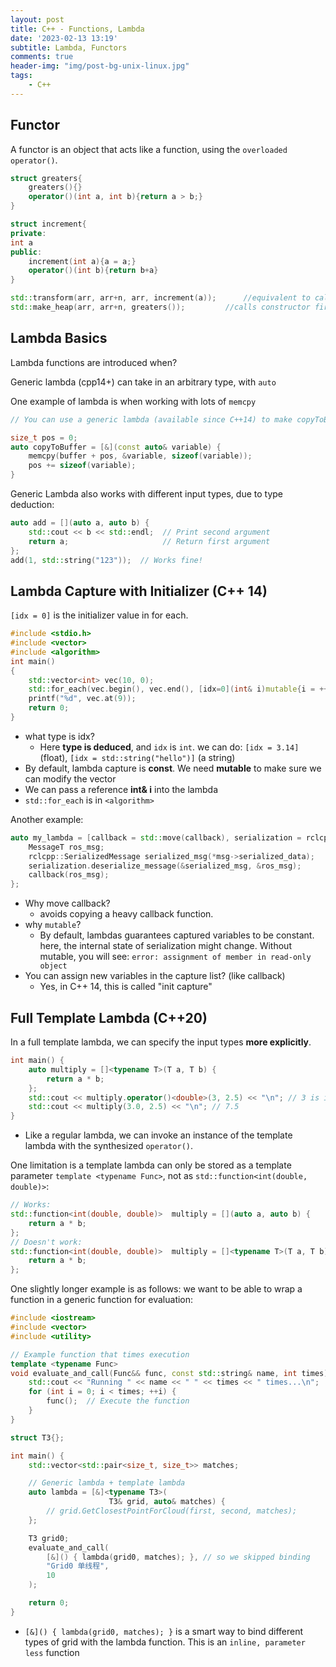 ```yaml
---
layout: post
title: C++ - Functions, Lambda
date: '2023-02-13 13:19'
subtitle: Lambda, Functors
comments: true
header-img: "img/post-bg-unix-linux.jpg"
tags:
    - C++
---
```


## Functor

A functor is an object that acts like a function, using the `overloaded operator()`.

``` cpp
struct greaters{
    greaters(){}
    operator()(int a, int b){return a > b;}
}

struct increment{
private:
int a
public:
    increment(int a){a = a;}
    operator()(int b){return b+a}
}

std::transform(arr, arr+n, arr, increment(a));      //equivalent to calling increment(a) first.
std::make_heap(arr, arr+n, greaters());         //calls constructor first, then inside the function, it will call the overloaded().
```

## Lambda Basics

Lambda functions are introduced when? 

Generic lambda (cpp14+) can take in an arbitrary type, with `auto`

One example of lambda is when working with lots of `memcpy`

```cpp
// You can use a generic lambda (available since C++14) to make copyToBuffer work with any type:

size_t pos = 0;
auto copyToBuffer = [&](const auto& variable) {
    memcpy(buffer + pos, &variable, sizeof(variable));
    pos += sizeof(variable);
}
```

Generic Lambda also works with different input types, due to type deduction:

```cpp
auto add = [](auto a, auto b) { 
    std::cout << b << std::endl;  // Print second argument
    return a;                     // Return first argument
};
add(1, std::string("123"));  // Works fine!
```

## Lambda Capture with Initializer (C++ 14)

`[idx = 0]` is the initializer value in for each. 

```cpp
#include <stdio.h>
#include <vector>
#include <algorithm>
int main()
{
    std::vector<int> vec(10, 0);
    std::for_each(vec.begin(), vec.end(), [idx=0](int& i)mutable{i = ++idx;});
    printf("%d", vec.at(9));
    return 0;
}
```

- what type is idx? 
    - Here **type is deduced**, and `idx` is `int`. we can do: `[idx = 3.14]` (float), `[idx = std::string("hello")]` (a string)
- By default, lambda capture is **const**. We need **mutable** to make sure we can modify the vector
- We can pass a reference **int& i** into the lambda
- `std::for_each` is in `<algorithm>`

Another example:

```cpp
auto my_lambda = [callback = std::move(callback), serialization = rclcpp::Serialization<MessageT>()](const rosbag2_storage::SerializedBagMessageSharedPtr& msg) mutable {
    MessageT ros_msg;
    rclcpp::SerializedMessage serialized_msg(*msg->serialized_data);
    serialization.deserialize_message(&serialized_msg, &ros_msg);
    callback(ros_msg);
};
```
- Why move callback? 
    - avoids copying a heavy callback function. 
- why `mutable`?
    - By default, lambdas guarantees captured variables to be constant. here, the internal state of serialization might change. Without mutable, you will see: `error: assignment of member in read-only object`
- You can assign new variables in the capture list? (like callback) 
    - Yes, in C++ 14, this is called "init capture"



## Full Template Lambda (C++20)

In a full template lambda, we can specify the input types **more explicitly**.

```cpp
int main() {
    auto multiply = []<typename T>(T a, T b) {
        return a * b;
    };
    std::cout << multiply.operator()<double>(3, 2.5) << "\n"; // 3 is int. If we specify double, it will be implicitly casted. 7.5  
    std::cout << multiply(3.0, 2.5) << "\n"; // 7.5
}
```

- Like a regular lambda, we can invoke an instance of the template lambda with the synthesized `operator()`.

One limitation is a template lambda can only be stored as a template parameter `template <typename Func>`, not as `std::function<int(double, double)>`: 

```cpp
// Works:
std::function<int(double, double)>  multiply = [](auto a, auto b) {
    return a * b;
};
// Doesn't work:
std::function<int(double, double)>  multiply = []<typename T>(T a, T b) {
    return a * b;
};
```

One slightly longer example is as follows: we want to be able to wrap a function in a generic function for evaluation:

```cpp
#include <iostream>
#include <vector>
#include <utility>

// Example function that times execution
template <typename Func>
void evaluate_and_call(Func&& func, const std::string& name, int times) {
    std::cout << "Running " << name << " " << times << " times...\n";
    for (int i = 0; i < times; ++i) {
        func();  // Execute the function
    }
}

struct T3{};

int main() {
    std::vector<std::pair<size_t, size_t>> matches;

    // Generic lambda + template lambda
    auto lambda = [&]<typename T3>(
                      T3& grid, auto& matches) {
        // grid.GetClosestPointForCloud(first, second, matches);
    };

    T3 grid0;
    evaluate_and_call(
        [&]() { lambda(grid0, matches); }, // so we skipped binding 
        "Grid0 单线程", 
        10
    );

    return 0;
}
```

- `[&]() { lambda(grid0, matches); }` is a smart way to bind different types of grid with the lambda function. This is an `inline, parameter less` function
